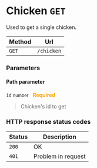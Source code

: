 # Chicken ```GET```

Used to get a single chicken.

| Method   | Url       |
| -------- | -----------|
| `GET`   | `/chicken` |

### Parameters

#### Path parameter

```id``` <small>number</small>&nbsp;&nbsp;&nbsp;<span style="color: orange">**Required**</span>

> Chicken's id to get

### HTTP response status codes

| Status   | Description           |
|----------|-----------------------|
|```200``` | OK                    |
|```401``` | Problem in request    |